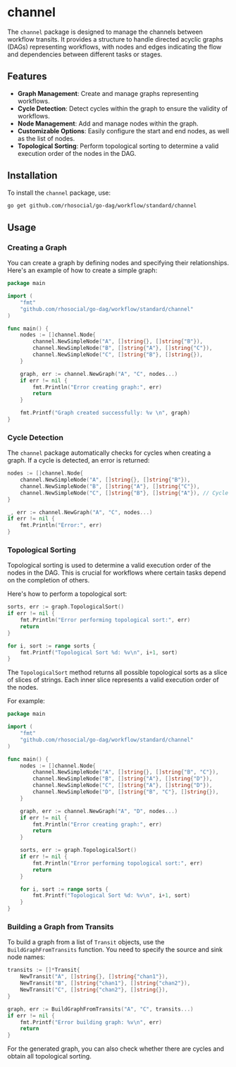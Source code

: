 # channel

The `channel` package is designed to manage the channels between workflow transits. It provides a structure to handle directed acyclic graphs (DAGs) representing workflows, with nodes and edges indicating the flow and dependencies between different tasks or stages.

## Features

- **Graph Management**: Create and manage graphs representing workflows.
- **Cycle Detection**: Detect cycles within the graph to ensure the validity of workflows.
- **Node Management**: Add and manage nodes within the graph.
- **Customizable Options**: Easily configure the start and end nodes, as well as the list of nodes.
- **Topological Sorting**: Perform topological sorting to determine a valid execution order of the nodes in the DAG.

## Installation

To install the `channel` package, use:

```sh
go get github.com/rhosocial/go-dag/workflow/standard/channel
```

## Usage

### Creating a Graph

You can create a graph by defining nodes and specifying their relationships.
Here's an example of how to create a simple graph:

```go
package main

import (
    "fmt"
    "github.com/rhosocial/go-dag/workflow/standard/channel"
)

func main() {
    nodes := []channel.Node{
        channel.NewSimpleNode("A", []string{}, []string{"B"}),
        channel.NewSimpleNode("B", []string{"A"}, []string{"C"}),
        channel.NewSimpleNode("C", []string{"B"}, []string{}),
    }

    graph, err := channel.NewGraph("A", "C", nodes...)
    if err != nil {
        fmt.Println("Error creating graph:", err)
        return
    }

    fmt.Printf("Graph created successfully: %v \n", graph)
}

```

### Cycle Detection

The `channel` package automatically checks for cycles when creating a graph.
If a cycle is detected, an error is returned:

```go
nodes := []channel.Node{
    channel.NewSimpleNode("A", []string{}, []string{"B"}),
    channel.NewSimpleNode("B", []string{"A"}, []string{"C"}),
    channel.NewSimpleNode("C", []string{"B"}, []string{"A"}), // Cycle here
}

_, err := channel.NewGraph("A", "C", nodes...)
if err != nil {
    fmt.Println("Error:", err)
}
```

### Topological Sorting

Topological sorting is used to determine a valid execution order of the nodes in the DAG.
This is crucial for workflows where certain tasks depend on the completion of others.

Here's how to perform a topological sort:

```go
sorts, err := graph.TopologicalSort()
if err != nil {
    fmt.Println("Error performing topological sort:", err)
    return
}

for i, sort := range sorts {
    fmt.Printf("Topological Sort %d: %v\n", i+1, sort)
}
```

The `TopologicalSort` method returns all possible topological sorts as a slice of slices of strings.
Each inner slice represents a valid execution order of the nodes.

For example:

```go
package main

import (
    "fmt"
    "github.com/rhosocial/go-dag/workflow/standard/channel"
)

func main() {
    nodes := []channel.Node{
        channel.NewSimpleNode("A", []string{}, []string{"B", "C"}),
        channel.NewSimpleNode("B", []string{"A"}, []string{"D"}),
        channel.NewSimpleNode("C", []string{"A"}, []string{"D"}),
        channel.NewSimpleNode("D", []string{"B", "C"}, []string{}),
    }

    graph, err := channel.NewGraph("A", "D", nodes...)
    if err != nil {
        fmt.Println("Error creating graph:", err)
        return
    }

    sorts, err := graph.TopologicalSort()
    if err != nil {
        fmt.Println("Error performing topological sort:", err)
        return
    }

    for i, sort := range sorts {
        fmt.Printf("Topological Sort %d: %v\n", i+1, sort)
    }
}
```

### Building a Graph from Transits

To build a graph from a list of `Transit` objects, use the `BuildGraphFromTransits` function.
You need to specify the source and sink node names:

```go
transits := []*Transit{
    NewTransit("A", []string{}, []string{"chan1"}),
    NewTransit("B", []string{"chan1"}, []string{"chan2"}),
    NewTransit("C", []string{"chan2"}, []string{}),
}

graph, err := BuildGraphFromTransits("A", "C", transits...)
if err != nil {
    fmt.Printf("Error building graph: %v\n", err)
    return
}
```

For the generated graph, you can also check whether there are cycles and obtain all topological sorting.